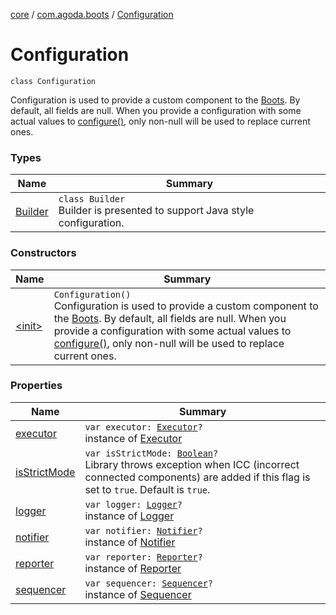 [core](../../index.md) / [com.agoda.boots](../index.md) / [Configuration](./index.md)

# Configuration

`class Configuration`

Configuration is used to provide a custom component to the [Boots](../-boots/index.md).
By default, all fields are null. When you provide a configuration with
some actual values to [configure()](../-boots/configure.md), only non-null
will be used to replace current ones.

### Types

| Name | Summary |
|---|---|
| [Builder](-builder/index.md) | `class Builder`<br>Builder is presented to support Java style configuration. |

### Constructors

| Name | Summary |
|---|---|
| [&lt;init&gt;](-init-.md) | `Configuration()`<br>Configuration is used to provide a custom component to the [Boots](../-boots/index.md). By default, all fields are null. When you provide a configuration with some actual values to [configure()](../-boots/configure.md), only non-null will be used to replace current ones. |

### Properties

| Name | Summary |
|---|---|
| [executor](executor.md) | `var executor: `[`Executor`](../-executor/index.md)`?`<br>instance of [Executor](../-executor/index.md) |
| [isStrictMode](is-strict-mode.md) | `var isStrictMode: `[`Boolean`](https://kotlinlang.org/api/latest/jvm/stdlib/kotlin/-boolean/index.html)`?`<br>Library throws exception when ICC (incorrect connected components) are added     if this flag is set to `true`. Default is `true`. |
| [logger](logger.md) | `var logger: `[`Logger`](../-logger/index.md)`?`<br>instance of [Logger](../-logger/index.md) |
| [notifier](notifier.md) | `var notifier: `[`Notifier`](../-notifier/index.md)`?`<br>instance of [Notifier](../-notifier/index.md) |
| [reporter](reporter.md) | `var reporter: `[`Reporter`](../-reporter/index.md)`?`<br>instance of [Reporter](../-reporter/index.md) |
| [sequencer](sequencer.md) | `var sequencer: `[`Sequencer`](../-sequencer/index.md)`?`<br>instance of [Sequencer](../-sequencer/index.md) |
